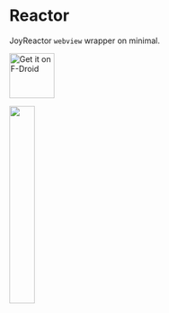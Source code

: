# Reactor

JoyReactor `webview` wrapper on minimal.

<a href="https://f-droid.org/packages/me.lucky.reactor/" rel="nofollow"><img alt="Get it on F-Droid" height="80" src="https://user-images.githubusercontent.com/53379023/129469677-f984e551-49c5-49f1-9439-1bd34d737940.png" data-canonical-src="https://fdroid.gitlab.io/artwork/badge/get-it-on.png" style="max-width:100%;"></a>

<img src="https://user-images.githubusercontent.com/53379023/125151696-acf06100-e150-11eb-8720-87d230fa143b.png" width="30%" height="30%">
